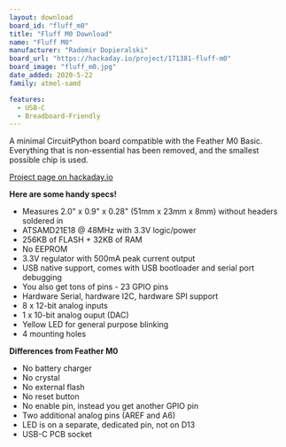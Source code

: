 ```yaml
---
layout: download
board_id: "fluff_m0"
title: "Fluff M0 Download"
name: "Fluff M0"
manufacturer: "Radomir Dopieralski"
board_url: "https://hackaday.io/project/171381-fluff-m0"
board_image: "fluff_m0.jpg"
date_added: 2020-5-22
family: atmel-samd

features:
  - USB-C
  - Breadboard-Friendly
---
```

A minimal CircuitPython board compatible with the Feather M0 Basic. Everything
that is non-essential has been removed, and the smallest possible chip is used.


[Project page on hackaday.io](https://hackaday.io/project/171381-fluff-m0)


**Here are some handy specs!**
*   Measures 2.0" x 0.9" x 0.28" (51mm x 23mm x 8mm) without headers soldered in
*   ATSAMD21E18 @ 48MHz with 3.3V logic/power
*   256KB of FLASH + 32KB of RAM
*   No EEPROM
*   3.3V regulator with 500mA peak current output
*   USB native support, comes with USB bootloader and serial port debugging
*   You also get tons of pins - 23 GPIO pins
*   Hardware Serial, hardware I2C, hardware SPI support
*   8 x 12-bit analog inputs
*   1 x 10-bit analog ouput (DAC)
*   Yellow LED for general purpose blinking
*   4 mounting holes

**Differences from Feather M0**
*   No battery charger
*   No crystal
*   No external flash
*   No reset button
*   No enable pin, instead you get another GPIO pin
*   Two additional analog pins (AREF and A6)
*   LED is on a separate, dedicated pin, not on D13
*   USB-C PCB socket
